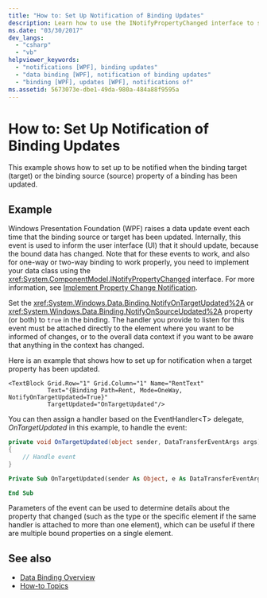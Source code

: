 ```yaml
---
title: "How to: Set Up Notification of Binding Updates"
description: Learn how to use the INotifyPropertyChanged interface to set up notification when source or target binding properties have been updated.
ms.date: "03/30/2017"
dev_langs: 
  - "csharp"
  - "vb"
helpviewer_keywords: 
  - "notifications [WPF], binding updates"
  - "data binding [WPF], notification of binding updates"
  - "binding [WPF], updates [WPF], notifications of"
ms.assetid: 5673073e-dbe1-49da-980a-484a88f9595a
---
```

# How to: Set Up Notification of Binding Updates

This example shows how to set up to be notified when the binding target (target) or the binding source (source) property of a binding has been updated.  
  
## Example  

 Windows Presentation Foundation (WPF) raises a data update event each time that the binding source or target has been updated. Internally, this event is used to inform the user interface (UI) that it should update, because the bound data has changed. Note that for these events to work, and also for one-way or two-way binding to work properly, you need to implement your data class using the <xref:System.ComponentModel.INotifyPropertyChanged> interface. For more information, see [Implement Property Change Notification](how-to-implement-property-change-notification.md).  
  
 Set the <xref:System.Windows.Data.Binding.NotifyOnTargetUpdated%2A> or <xref:System.Windows.Data.Binding.NotifyOnSourceUpdated%2A> property (or both) to `true` in the binding. The handler you provide to listen for this event must be attached directly to the element where you want to be informed of changes, or to the overall data context if you want to be aware that anything in the context has changed.  
  
 Here is an example that shows how to set up for notification when a target property has been updated.  
  
```xaml
<TextBlock Grid.Row="1" Grid.Column="1" Name="RentText"
           Text="{Binding Path=Rent, Mode=OneWay, NotifyOnTargetUpdated=True}"
           TargetUpdated="OnTargetUpdated"/>
```
  
 You can then assign a handler based on the EventHandler\<T> delegate, *OnTargetUpdated* in this example, to handle the event:  
  
```csharp
private void OnTargetUpdated(object sender, DataTransferEventArgs args)
{
    // Handle event
}
```

```vb
Private Sub OnTargetUpdated(sender As Object, e As DataTransferEventArgs)

End Sub
```

 Parameters of the event can be used to determine details about the property that changed (such as the type or the specific element if the same handler is attached to more than one element), which can be useful if there are multiple bound properties on a single element.  
  
## See also

- [Data Binding Overview](data-binding-overview.md)
- [How-to Topics](data-binding-how-to-topics.md)
